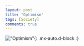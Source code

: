 ```yaml
---
layout: post
title: "Optimism"
tags: [Society]
comments: true
---
```



!["Optimism"](/comics/26.png){: .mx-auto.d-block :}